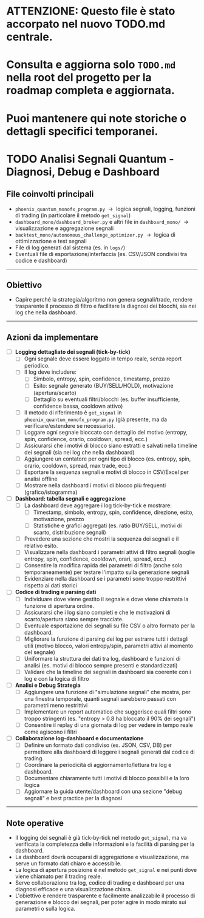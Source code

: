 

# ATTENZIONE: Questo file è stato accorpato nel nuovo TODO.md centrale.
# Consulta e aggiorna solo `TODO.md` nella root del progetto per la roadmap completa e aggiornata.
# Puoi mantenere qui note storiche o dettagli specifici temporanei.

# TODO Analisi Segnali Quantum - Diagnosi, Debug e Dashboard

## File coinvolti principali
- `phoenix_quantum_monofx_program.py`  →  logica segnali, logging, funzioni di trading (in particolare il metodo `get_signal`)
- `dashboard_mono/dashboard_broker.py` e altri file in `dashboard_mono/`  →  visualizzazione e aggregazione segnali
- `backtest_mono/autonomous_challenge_optimizer.py`  →  logica di ottimizzazione e test segnali
- File di log generati dal sistema (es. in `logs/`)
- Eventuali file di esportazione/interfaccia (es. CSV/JSON condivisi tra codice e dashboard)

---

## Obiettivo
- Capire perché la strategia/algoritmo non genera segnali/trade, rendere trasparente il processo di filtro e facilitare la diagnosi dei blocchi, sia nei log che nella dashboard.

---

## Azioni da implementare

- [ ] **Logging dettagliato dei segnali (tick-by-tick)**
    - [ ] Ogni segnale deve essere loggato in tempo reale, senza report periodico.
    - [ ] Il log deve includere:
        - [ ] Simbolo, entropy, spin, confidence, timestamp, prezzo
        - [ ] Esito: segnale generato (BUY/SELL/HOLD), motivazione (apertura/scarto)
        - [ ] Dettaglio su eventuali filtri/blocchi (es. buffer insufficiente, confidence bassa, cooldown attivo)
    - [ ] Il metodo di riferimento è `get_signal` in `phoenix_quantum_monofx_program.py` (già presente, ma da verificare/estendere se necessario).
    - [ ] Loggare ogni segnale bloccato con dettaglio del motivo (entropy, spin, confidence, orario, cooldown, spread, ecc.)
    - [ ] Assicurarsi che i motivi di blocco siano estratti e salvati nella timeline dei segnali (sia nei log che nella dashboard)
    - [ ] Aggiungere un contatore per ogni tipo di blocco (es. entropy, spin, orario, cooldown, spread, max trade, ecc.)
    - [ ] Esportare la sequenza segnali e motivi di blocco in CSV/Excel per analisi offline
    - [ ] Mostrare nella dashboard i motivi di blocco più frequenti (grafico/istogramma)

- [ ] **Dashboard: tabella segnali e aggregazione**
    - [ ] La dashboard deve aggregare i log tick-by-tick e mostrare:
        - [ ] Timestamp, simbolo, entropy, spin, confidence, direzione, esito, motivazione, prezzo
        - [ ] Statistiche e grafici aggregati (es. ratio BUY/SELL, motivi di scarto, distribuzione segnali)
    - [ ] Prevedere una sezione che mostri la sequenza dei segnali e il relativo esito.
    - [ ] Visualizzare nella dashboard i parametri attivi di filtro segnali (soglie entropy, spin, confidence, cooldown, orari, spread, ecc.)
    - [ ] Consentire la modifica rapida dei parametri di filtro (anche solo temporaneamente) per testare l'impatto sulla generazione segnali
    - [ ] Evidenziare nella dashboard se i parametri sono troppo restrittivi rispetto ai dati storici

- [ ] **Codice di trading e parsing dati**
    - [ ] Individuare dove viene gestito il segnale e dove viene chiamata la funzione di apertura ordine.
    - [ ] Assicurarsi che i log siano completi e che le motivazioni di scarto/apertura siano sempre tracciate.
    - [ ] Eventuale esportazione dei segnali su file CSV o altro formato per la dashboard.
    - [ ] Migliorare la funzione di parsing dei log per estrarre tutti i dettagli utili (motivo blocco, valori entropy/spin, parametri attivi al momento del segnale)
    - [ ] Uniformare la struttura dei dati tra log, dashboard e funzioni di analisi (es. motivi di blocco sempre presenti e standardizzati)
    - [ ] Validare che la timeline dei segnali in dashboard sia coerente con i log e con la logica di filtro

- [ ] **Analisi e Debug Strategia**
    - [ ] Aggiungere una funzione di "simulazione segnali" che mostra, per una finestra temporale, quanti segnali sarebbero passati con parametri meno restrittivi
    - [ ] Implementare un report automatico che suggerisce quali filtri sono troppo stringenti (es. "entropy > 0.8 ha bloccato il 90% dei segnali")
    - [ ] Consentire il replay di una giornata di log per vedere in tempo reale come agiscono i filtri

- [ ] **Collaborazione log-dashboard e documentazione**
    - [ ] Definire un formato dati condiviso (es. JSON, CSV, DB) per permettere alla dashboard di leggere i segnali generati dal codice di trading.
    - [ ] Coordinare la periodicità di aggiornamento/lettura tra log e dashboard.
    - [ ] Documentare chiaramente tutti i motivi di blocco possibili e la loro logica
    - [ ] Aggiornare la guida utente/dashboard con una sezione "debug segnali" e best practice per la diagnosi

---

## Note operative
- Il logging dei segnali è già tick-by-tick nel metodo `get_signal`, ma va verificata la completezza delle informazioni e la facilità di parsing per la dashboard.
- La dashboard dovrà occuparsi di aggregazione e visualizzazione, ma serve un formato dati chiaro e accessibile.
- La logica di apertura posizione è nel metodo `get_signal` e nei punti dove viene chiamato per il trading reale.
- Serve collaborazione tra log, codice di trading e dashboard per una diagnosi efficace e una visualizzazione chiara.
- L'obiettivo è rendere trasparente e facilmente analizzabile il processo di generazione e blocco dei segnali, per poter agire in modo mirato sui parametri o sulla logica.
